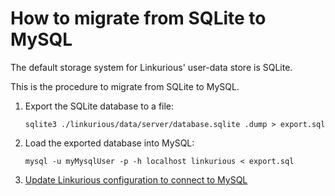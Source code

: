 # How to migrate from SQLite to MySQL

The default storage system for Linkurious' user-data store is SQLite.

This is the procedure to migrate from SQLite to MySQL.

1. Export the SQLite database to a file:
   ```shell
   sqlite3 ./linkurious/data/server/database.sqlite .dump > export.sql
   ```
2. Load the exported database into MySQL:
   ```shell
   mysql -u myMysqlUser -p -h localhost linkurious < export.sql
   ```
3. [Update Linkurious configuration to connect to MySQL](/user-data-store/#configure-with-mysql)
